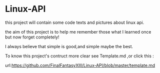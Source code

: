# Linux-API
this project will contain some code texts and pictures about linux api.

the aim of this project is to help me remember those what I learned once but now forget completely!

I always believe that simple is good,and simple maybe the best.

To know this project's contruct more clear see Template.md ,or click this :

url:<https://github.com/FinalFantasyXIII/Linux-API/blob/master/template.md>
